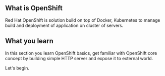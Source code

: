 
## What is OpenShift 

Red Hat OpenShift is solution build on top of Docker, Kubernetes to manage build and deployment of application on cluster of servers.

## What you learn 

In this section you learn OpenShift basics, get familiar with OpenShift core concept by building simple HTTP server and expose it to external world.

Let's begin.